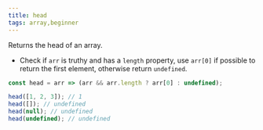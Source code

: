 ```yaml
---
title: head
tags: array,beginner
---
```


Returns the head of an array.

- Check if `arr` is truthy and has a `length` property, use `arr[0]` if possible to return the first element, otherwise return `undefined`.

```js
const head = arr => (arr && arr.length ? arr[0] : undefined);
```

```js
head([1, 2, 3]); // 1
head([]); // undefined
head(null); // undefined
head(undefined); // undefined
```
